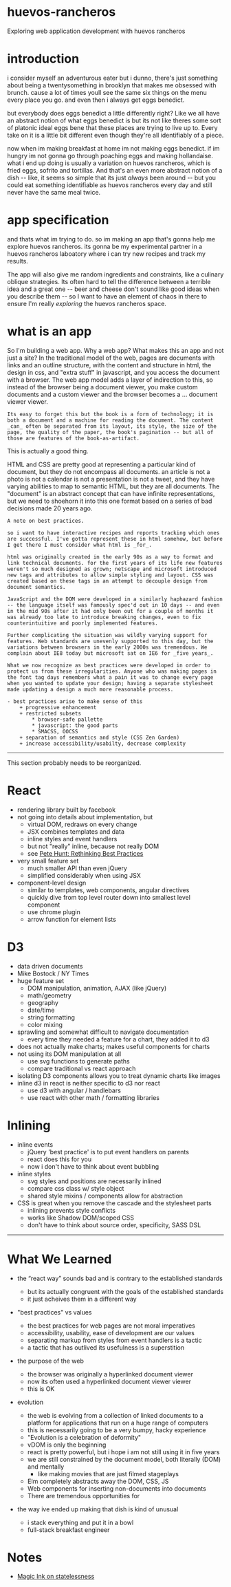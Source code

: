 # huevos-rancheros
Exploring web application development with huevos rancheros

# introduction
i consider myself an adventurous eater but i dunno, there's just something about being a twentysomething in brooklyn that makes me obsessed with brunch. cause a lot of times youll see the same six things on the menu every place you go. and even then i always get eggs benedict.

but everybody does eggs benedict a little differently right? Like we all have an abstract notion of what eggs benedict is but its not like theres some sort of platonic ideal eggs bene that these places are trying to live up to. Every take on it is a little bit different even though they're all identifiably of a piece.

now when im making breakfast at home im not making eggs benedict. if im hungry im not gonna go through poaching eggs and making hollandaise. what i end up doing is usually a variation on huevos rancheros, which is fried eggs, sofrito and tortillas. And that's an even more abstract notion of a dish -- like, it seems so simple that its just _always_ been around -- but you could eat something identifiable as huevos rancheros every day and still never have the same meal twice.

# app specification
and thats what im trying to do. so im making an app that's gonna help me explore huevos rancheros. its gonna be my experimental partner in a huevos rancheros laboatory where i can try new recipes and track my results. 

The app will also give me random ingredients and constraints, like a culinary oblique strategies. Its often hard to tell the difference between a terrible idea and a great one -- beer and cheese don't sound like good ideas when you describe them -- so I want to have an element of chaos in there to ensure I'm really _exploring_ the huevos rancheros space.

# what is an app
So I'm building a web app. Why a web app? What makes this an app and not just a site? In the traditional model of the web, pages are documents with links and an outline structure, with the content and structure in html, the design in css, and "extra stuff" in javascript, and you access the document with a browser. The web app model adds a layer of indirection to this, so instead of the browser being a document viewer, you make custom documents and a custom viewer and the browser becomes a ... document viewer viewer.

    Its easy to forget this but the book is a form of technology; it is both a document and a machine for reading the document. The content _can_ often be separated from its layout, its style, the size of the page, the quality of the paper, the book's pagination -- but all of those are features of the book-as-artifact. 

This is actually a good thing. 

HTML and CSS are pretty good at representing a particular kind of document, but they do not encompass all documents. an article is not a photo is not a calendar is not a presentation is not a tweet, and they have varying abilities to map to semantic HTML, but they are all documents. The "document" is an abstract concept that can have infinite representations, but we need to shoehorn it into this one format based on a series of bad decisions made 20 years ago. 

    A note on best practices.

    so i want to have interactive recipes and reports tracking which ones are successful. I've gotta represent these in html somehow, but before I get there I must consider what html is _for_.

    html was originally created in the early 90s as a way to format and link technical documents. for the first years of its life new features weren't so much designed as grown; netscape and microsoft introduced new tags and attributes to allow simple styling and layout. CSS was created based on these tags in an attempt to decouple design from document semantics.

    JavaScript and the DOM were developed in a similarly haphazard fashion -- the language itself was famously spec'd out in 10 days -- and even in the mid 90s after it had only been out for a couple of months it was already too late to introduce breaking changes, even to fix counterintuitive and poorly implemented features. 

    Further complicating the situation was wildly varying support for features. Web standards are unevenly supported to this day, but the variations between browsers in the early 2000s was tremendous. We complain about IE8 today but microsoft sat on IE6 for _five years_.   

    What we now recognize as best practices were developed in order to protect us from these irregularities. Anyone who was making pages in the font tag days remembers what a pain it was to change every page when you wanted to update your design; having a separate stylesheet made updating a design a much more reasonable process. 

    - best practices arise to make sense of this
        + progressive enhancement
        + restricted subsets 
            * browser-safe pallette
            * javascript: the good parts
            * SMACSS, OOCSS
        + separation of semantics and style (CSS Zen Garden)
        + increase accessibility/usabilty, decrease complexity

---

This section probably needs to be reorganized.

# React
- rendering library built by facebook
- not going into details about implementation, but
    + virtual DOM, redraws on every change
    + JSX combines templates and data
    + inline styles and event handlers
    + but not "really" inline, because not really DOM
    + see [Pete Hunt: Rethinking Best Practices](https://www.youtube.com/watch?v=x7cQ3mrcKaY)
- very small feature set
    + much smaller API than even jQuery
    + simplified considerably when using JSX
- component-level design
    + similar to templates, web components, angular directives
    + quickly dive from top level router down into smallest level component
    + use chrome plugin
    + arrow function for element lists

# D3
- data driven documents
- Mike Bostock / NY Times
- huge feature set
    + DOM manipulation, animation, AJAX (like jQuery)
    + math/geometry
    + geography
    + date/time
    + string formatting
    + color mixing
- sprawling and somewhat difficult to navigate documentation
    + every time they needed a feature for a chart, they added it to d3
- does not actually make charts; makes useful components for charts
- not using its DOM manipulation at all
    + use svg functions to generate paths
    + compare traditional vs react approach
- isolating D3 components allows you to treat dynamic charts like images
- inline d3 in react is neither specific to d3 nor react
    + use d3 with angular / handlebars
    + use react with other math / formatting libraries

# Inlining
- inline events
    + jQuery 'best practice' is to put event handlers on parents
    + react does this for you
    + now i don't have to think about event bubbling
- inline styles
    + svg styles and positions are necessarily inlined
    + compare css class w/ style object
    + shared style mixins / components allow for abstraction
- CSS is great when you remove the cascade and the stylesheet parts
    + inlining prevents style conflicts
    + works like Shadow DOM/scoped CSS
    + don't have to think about source order, specificity, SASS DSL

---

# What We Learned 
- the “react way” sounds bad and is contrary to the established standards
    + but its actually congruent with the goals of the established standards
    + it just acheives them in a different way
- "best practices" vs values
    + the best practices for web pages are not moral imperatives
    + accessibility, usability, ease of development are our values
    + separating markup from styles from event handlers is a tactic 
    + a tactic that has outlived its usefulness is a superstition
- the purpose of the web
    + the browser was originally a hyperlinked document viewer
    + now its often used a hyperlinked document viewer viewer
    + this is OK
- evolution
    + the web is evolving from a collection of linked documents to a platform for applications that run on a huge range of computers
    + this is necessarily going to be a very bumpy, hacky experience
    + "Evolution is a celebration of deformity"
    + vDOM is only the beginning
    + react is pretty powerful, but i hope i am not still using it in five years
    + we are still constrained by the document model, both literally (DOM) and mentally
        * like making movies that are just filmed stageplays
    + Elm completely abstracts away the DOM, CSS, JS
    + Web components for inserting non-documents into documents
    + There are tremendous opportunities for  

- the way ive ended up making that dish is kind of unusual
    + i stack everything and put it in a bowl
    + full-stack breakfast engineer


# Notes
- [Magic Ink on statelessness](http://worrydream.com/MagicInk/#p270)

